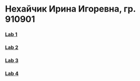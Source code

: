 # Нехайчик Ирина Игоревна, гр. 910901  
  
### [Lab 1](https://github.com/nekhaychik/Testing-software-evaluation/blob/main/Lab_1.pdf)  
### [Lab 2](https://github.com/nekhaychik/Testing-software-evaluation/blob/main/Lab_2.pdf)  
### [Lab 3](https://github.com/nekhaychik/Testing-software-evaluation/blob/main/Lab_3.xlsx)
### [Lab 4](https://github.com/nekhaychik/Testing-software-evaluation/blob/main/Lab_4.xlsx)
